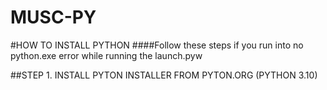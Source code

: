 # MUSC-PY

#HOW TO INSTALL PYTHON
####Follow these steps if you run into no python.exe error while running the launch.pyw

##STEP 1. INSTALL PYTON INSTALLER FROM PYTON.ORG (PYTHON 3.10)



